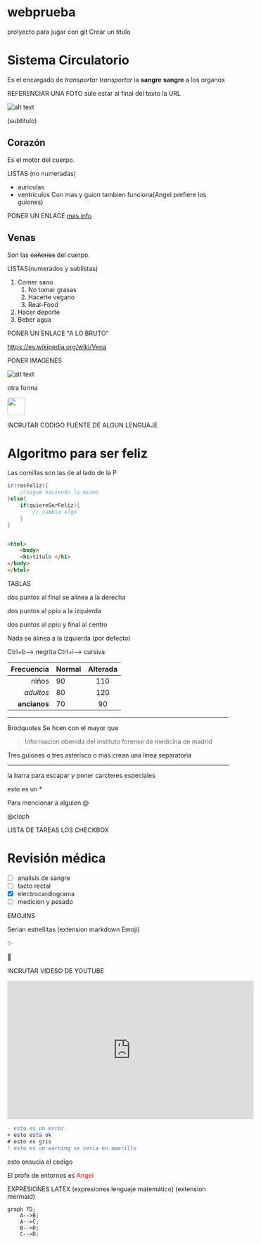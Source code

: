 # webprueba
prolyecto para jugar con git
Crear un titulo
# Sistema Circulatorio

Es el encargado de _transportar_ *transportar* la **sangre** __sangre__ a los organos

REFERENCIAR UNA FOTO sule estar al final del texto la URL

![alt text][foto_sistema]



(subtitulo)
## Corazón

Es el motor del cuerpo.

LISTAS (no numeradas)
* aurículas
* ventrículos
Con mas y guion tambien funciona(Angel prefiere los guiones)

PONER UN ENLACE
[mas info](https://es.wikipedia.org/wiki/Coraz%C3%B3n)


## Venas

Son las ~~cañerias~~ del cuerpo.

LISTAS(numerados y sublistas)
1. Comer sano
   1. No tomar grasas
   2. Hacerte vegano
   3. Real-Food
2. Hacer deporte
3. Beber agua

PONER UN ENLACE "A LO BRUTO"

https://es.wikipedia.org/wiki/Vena

PONER IMAGENES

![alt text](https://upload.wikimedia.org/wikipedia/commons/thumb/f/f1/Heart_coraz%C3%B3n.svg/1200px-Heart_coraz%C3%B3n.svg.png)

otra forma

<img width="40px" src="https://upload.wikimedia.org/wikipedia/commons/thumb/f/f1/Heart_coraz%C3%B3n.svg/1200px-Heart_coraz%C3%B3n.svg.png">

INCRUTAR CODIGO FUENTE DE ALGUN LENGUAJE

# Algoritmo para ser feliz

Las comillas son las de al lado de la P

```java
ir(resFeliz){
    //sigue haciendo lo mismo
}else{
    if(quiereSerFeliz){
        // cambia algo
    }
}



````


```html
<html>
    <body>
    <h1>titulo </h1>
</body>
</html>

```


TABLAS

dos puntos al final se alinea a la derecha

dos puntos al ppio a la izquierda

dos puntos al ppio y final al centro

Nada se alinea a la izquierda (por defecto)

Ctrl+b--> negrita Ctrl+i--> cursiva

| Frecuencia | Normal | Alterada |
| -------:  |  :------ | :-------:  |
| niños      | 90     | 110      |
| *adultos*    | 80     | 120      |
|**ancianos**    | 70     | 90       |


***

Brodquotes Se hcen con el mayor que

>Informacion obenida del instituto forense de medicina de madrid

Tres guiones o tres asterisco o mas crean una linea separatoria

---

la barra para escapar y poner carcteres especiales

esto es un \*  

Para mencionar a alguien @

@cloph

LISTA DE TAREAS LOS CHECKBOX

# Revisión médica

- [ ] analisis de sangre
- [ ] tacto rectal
- [x] electrocardiograma
- [ ] medicion y pesado

EMOJINS

Serian estrellitas (extension markdown Emoji)

:sparkles:

:heartbeat:


INCRUTAR VIDESO DE YOUTUBE

<iframe width="560" height="315" src="https://www.youtube.com/embed/OgIRAjnnJzI" title="YouTube video player" frameborder="0" allow="accelerometer; autoplay; clipboard-write; encrypted-media; gyroscope; picture-in-picture" allowfullscreen></iframe>


```diff
- esto es un error
+ esto esta ok
# esto es gris
! esto es un warning se veria en amarillo

```
esto ensucia el codigo

El profe de entornos es
<spam style ="color:red">Angel</spam>


EXPRESIONES LATEX (expresiones lenguaje matemático)
(extension mermaid)

```mermaid
graph TD;
    A-->B;
    A-->C;
    B-->D;
    C-->D;
```



[foto_sistema]:https://curiosfera-ciencia.com/wp-content/uploads/2020/09/caracteristicas-del-aparato-circulatorio.jpg
